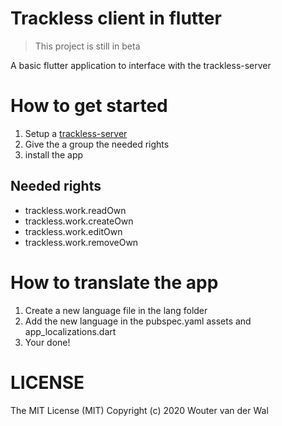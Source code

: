 # Trackless client in flutter

> This project is still in beta

A basic flutter application to interface with the trackless-server

# How to get started

1. Setup a [trackless-server](https://github.com/wjtje/Trackless-server)
2. Give the a group the needed rights
3. install the app

## Needed rights

- trackless.work.readOwn
- trackless.work.createOwn
- trackless.work.editOwn
- trackless.work.removeOwn

# How to translate the app

1. Create a new language file in the lang folder
2. Add the new language in the pubspec.yaml assets and app_localizations.dart
3. Your done!

# LICENSE

The MIT License (MIT) Copyright (c) 2020 Wouter van der Wal